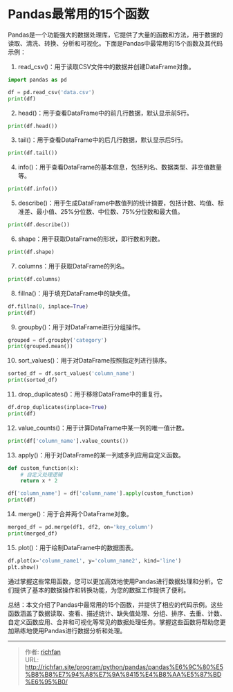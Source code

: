 # Pandas最常用的15个函数

Pandas是一个功能强大的数据处理库，它提供了大量的函数和方法，用于数据的读取、清洗、转换、分析和可视化。下面是Pandas中最常用的15个函数及其代码示例：

1. read_csv()：用于读取CSV文件中的数据并创建DataFrame对象。
```python
import pandas as pd

df = pd.read_csv('data.csv')
print(df)
```

2. head()：用于查看DataFrame中的前几行数据，默认显示前5行。

```python
print(df.head())
```

3. tail()：用于查看DataFrame中的后几行数据，默认显示后5行。

```python
print(df.tail())
```

4. info()：用于查看DataFrame的基本信息，包括列名、数据类型、非空值数量等。

```python
print(df.info())
```

5. describe()：用于生成DataFrame中数值列的统计摘要，包括计数、均值、标准差、最小值、25%分位数、中位数、75%分位数和最大值。

```python
print(df.describe())
```

6. shape：用于获取DataFrame的形状，即行数和列数。

```python
print(df.shape)
```

7. columns：用于获取DataFrame的列名。

```python
print(df.columns)
```

8. fillna()：用于填充DataFrame中的缺失值。

```python
df.fillna(0, inplace=True)
print(df)
```

9. groupby()：用于对DataFrame进行分组操作。

```python
grouped = df.groupby('category')
print(grouped.mean())
```

10. sort_values()：用于对DataFrame按照指定列进行排序。

```python
sorted_df = df.sort_values('column_name')
print(sorted_df)
```

11. drop_duplicates()：用于移除DataFrame中的重复行。

```python
df.drop_duplicates(inplace=True)
print(df)
```

12. value_counts()：用于计算DataFrame中某一列的唯一值计数。

```python
print(df['column_name'].value_counts())
```

13. apply()：用于对DataFrame的某一列或多列应用自定义函数。

```python
def custom_function(x):
    # 自定义处理逻辑
    return x * 2

df['column_name'] = df['column_name'].apply(custom_function)
print(df)
```

14. merge()：用于合并两个DataFrame对象。

```python
merged_df = pd.merge(df1, df2, on='key_column')
print(merged_df)
```

15. plot()：用于绘制DataFrame中的数据图表。

```python
df.plot(x='column_name1', y='column_name2', kind='line')
plt.show()
```

通过掌握这些常用函数，您可以更加高效地使用Pandas进行数据处理和分析。它们提供了基本的数据操作和转换功能，为您的数据工作提供了便利。

总结：本文介绍了Pandas中最常用的15个函数，并提供了相应的代码示例。这些函数涵盖了数据读取、查看、描述统计、缺失值处理、分组、排序、去重、计数、自定义函数应用、合并和可视化等常见的数据处理任务。掌握这些函数将帮助您更加熟练地使用Pandas进行数据分析和处理。

---

> 作者: [richfan](https://richfan.site/)  
> URL: http://richfan.site/program/python/pandas/pandas%E6%9C%80%E5%B8%B8%E7%94%A8%E7%9A%8415%E4%B8%AA%E5%87%BD%E6%95%B0/  

